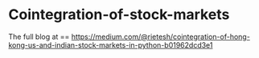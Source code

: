 # Cointegration-of-stock-markets

The full blog at == https://medium.com/@rietesh/cointegration-of-hong-kong-us-and-indian-stock-markets-in-python-b01962dcd3e1
